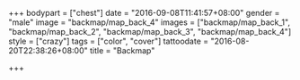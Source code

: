 +++
bodypart = ["chest"]
date = "2016-09-08T11:41:57+08:00"
gender = "male"
image = "backmap/map_back_4"
images = ["backmap/map_back_1", "backmap/map_back_2", "backmap/map_back_3", "backmap/map_back_4"]
style = ["crazy"]
tags = ["color", "cover"]
tattoodate = "2016-08-20T22:38:26+08:00"
title = "Backmap"

+++

